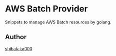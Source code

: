 # AWS Batch Provider

Snippets to manage AWS Batch resources by golang.

## Author
[shibataka000](https://github.com/shibataka000)

